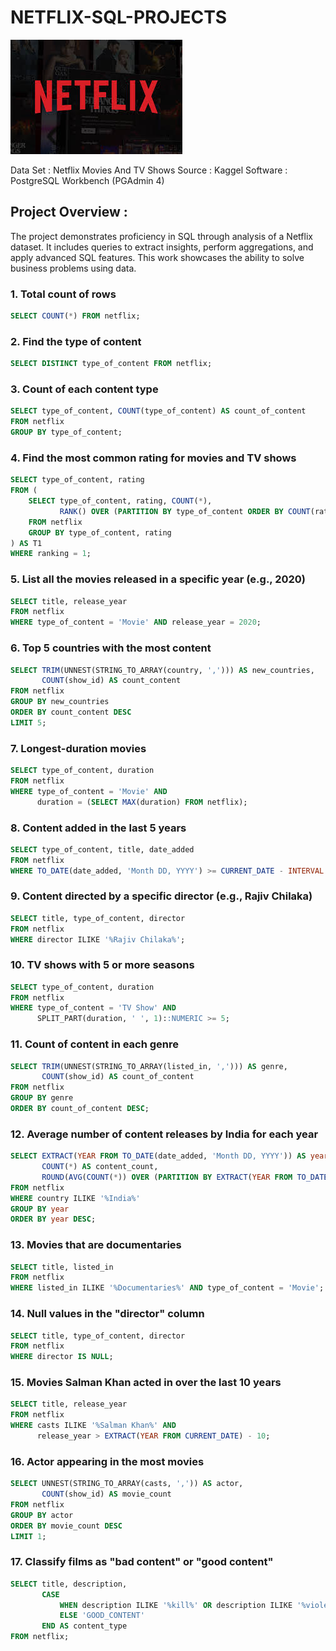 # NETFLIX-SQL-PROJECTS

![Netflix Logo](https://github.com/SaiKumarGunti08/NETFLIX-SQL-PROJECTS/blob/main/netflix%20image.jpg)

Data Set : Netflix Movies And TV Shows
Source : Kaggel
Software : PostgreSQL Workbench (PGAdmin 4)

## Project Overview :
The project demonstrates proficiency in SQL through analysis of a Netflix dataset. It includes queries to extract insights, perform aggregations, and apply advanced SQL features. This work showcases the ability to solve business problems using data.


### 1. Total count of rows
```sql 
SELECT COUNT(*) FROM netflix;
```

### 2. Find the type of content
```sql
SELECT DISTINCT type_of_content FROM netflix;
```

### 3. Count of each content type
```sql
SELECT type_of_content, COUNT(type_of_content) AS count_of_content
FROM netflix
GROUP BY type_of_content;
```

### 4. Find the most common rating for movies and TV shows
```sql
SELECT type_of_content, rating
FROM (
    SELECT type_of_content, rating, COUNT(*),
           RANK() OVER (PARTITION BY type_of_content ORDER BY COUNT(rating) DESC) AS ranking
    FROM netflix
    GROUP BY type_of_content, rating
) AS T1
WHERE ranking = 1;
```

### 5. List all the movies released in a specific year (e.g., 2020)
```sql
SELECT title, release_year
FROM netflix
WHERE type_of_content = 'Movie' AND release_year = 2020;
```

### 6. Top 5 countries with the most content
```sql
SELECT TRIM(UNNEST(STRING_TO_ARRAY(country, ','))) AS new_countries, 
       COUNT(show_id) AS count_content
FROM netflix
GROUP BY new_countries
ORDER BY count_content DESC
LIMIT 5;
```

### 7. Longest-duration movies
```sql
SELECT type_of_content, duration
FROM netflix
WHERE type_of_content = 'Movie' AND 
      duration = (SELECT MAX(duration) FROM netflix);
```
### 8. Content added in the last 5 years
```sql
SELECT type_of_content, title, date_added
FROM netflix
WHERE TO_DATE(date_added, 'Month DD, YYYY') >= CURRENT_DATE - INTERVAL '5 years';
``` 
### 9. Content directed by a specific director (e.g., Rajiv Chilaka)

```sql
SELECT title, type_of_content, director
FROM netflix
WHERE director ILIKE '%Rajiv Chilaka%';
```
### 10. TV shows with 5 or more seasons
```sql
SELECT type_of_content, duration
FROM netflix
WHERE type_of_content = 'TV Show' AND 
      SPLIT_PART(duration, ' ', 1)::NUMERIC >= 5;
```
### 11. Count of content in each genre
```sql
SELECT TRIM(UNNEST(STRING_TO_ARRAY(listed_in, ','))) AS genre, 
       COUNT(show_id) AS count_of_content
FROM netflix
GROUP BY genre
ORDER BY count_of_content DESC;
```
### 12. Average number of content releases by India for each year
```sql
SELECT EXTRACT(YEAR FROM TO_DATE(date_added, 'Month DD, YYYY')) AS year, 
       COUNT(*) AS content_count,
       ROUND(AVG(COUNT(*)) OVER (PARTITION BY EXTRACT(YEAR FROM TO_DATE(date_added, 'Month DD, YYYY'))), 2) AS avg_content
FROM netflix
WHERE country ILIKE '%India%'
GROUP BY year
ORDER BY year DESC;
```
### 13. Movies that are documentaries
```sql
SELECT title, listed_in
FROM netflix
WHERE listed_in ILIKE '%Documentaries%' AND type_of_content = 'Movie';
```
### 14. Null values in the "director" column
```sql
SELECT title, type_of_content, director
FROM netflix
WHERE director IS NULL;
```
### 15. Movies Salman Khan acted in over the last 10 years
```sql
SELECT title, release_year
FROM netflix
WHERE casts ILIKE '%Salman Khan%' AND 
      release_year > EXTRACT(YEAR FROM CURRENT_DATE) - 10;
```
### 16. Actor appearing in the most movies
```sql
SELECT UNNEST(STRING_TO_ARRAY(casts, ',')) AS actor, 
       COUNT(show_id) AS movie_count
FROM netflix
GROUP BY actor
ORDER BY movie_count DESC
LIMIT 1;
```
### 17. Classify films as "bad content" or "good content"
```sql
SELECT title, description, 
       CASE 
           WHEN description ILIKE '%kill%' OR description ILIKE '%violence%' THEN 'BAD_CONTENT'
           ELSE 'GOOD_CONTENT'
       END AS content_type
FROM netflix;
```
